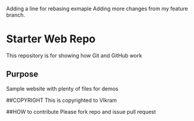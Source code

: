 Adding a line for rebasing exmaple
Adding more changes from my feature branch.
# Starter Web Repo

This repository is for showing how Git and GitHub work

## Purpose

Sample website with plenty of files for demos


##COPYRIGHT
This is copyrighted to VIkram

##HOW to contribute
Please fork repo and issue pull request